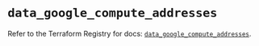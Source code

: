 # `data_google_compute_addresses`

Refer to the Terraform Registry for docs: [`data_google_compute_addresses`](https://registry.terraform.io/providers/hashicorp/google/5.23.0/docs/data-sources/compute_addresses).
